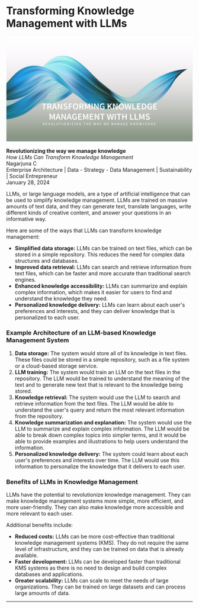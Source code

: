
# Transforming Knowledge Management with LLMs

![LLm Knowledge Management](images/llmkm.png "LLm Knowledge Management")

**Revolutionizing the way we manage knowledge**  
*How LLMs Can Transform Knowledge Management*  
Nagarjuna C  
Enterprise Architecture | Data - Strategy - Data Management | Sustainability | Social Entrepreneur  
January 28, 2024

LLMs, or large language models, are a type of artificial intelligence that can be used to simplify knowledge management. LLMs are trained on massive amounts of text data, and they can generate text, translate languages, write different kinds of creative content, and answer your questions in an informative way.

Here are some of the ways that LLMs can transform knowledge management:

- **Simplified data storage:** LLMs can be trained on text files, which can be stored in a simple repository. This reduces the need for complex data structures and databases.  
- **Improved data retrieval:** LLMs can search and retrieve information from text files, which can be faster and more accurate than traditional search engines.  
- **Enhanced knowledge accessibility:** LLMs can summarize and explain complex information, which makes it easier for users to find and understand the knowledge they need.  
- **Personalized knowledge delivery:** LLMs can learn about each user's preferences and interests, and they can deliver knowledge that is personalized to each user.

### Example Architecture of an LLM-based Knowledge Management System

1. **Data storage:** The system would store all of its knowledge in text files. These files could be stored in a simple repository, such as a file system or a cloud-based storage service.  
2. **LLM training:** The system would train an LLM on the text files in the repository. The LLM would be trained to understand the meaning of the text and to generate new text that is relevant to the knowledge being stored.  
3. **Knowledge retrieval:** The system would use the LLM to search and retrieve information from the text files. The LLM would be able to understand the user's query and return the most relevant information from the repository.  
4. **Knowledge summarization and explanation:** The system would use the LLM to summarize and explain complex information. The LLM would be able to break down complex topics into simpler terms, and it would be able to provide examples and illustrations to help users understand the information.  
5. **Personalized knowledge delivery:** The system could learn about each user's preferences and interests over time. The LLM would use this information to personalize the knowledge that it delivers to each user.

### Benefits of LLMs in Knowledge Management

LLMs have the potential to revolutionize knowledge management. They can make knowledge management systems more simple, more efficient, and more user-friendly. They can also make knowledge more accessible and more relevant to each user.

Additional benefits include:  

- **Reduced costs:** LLMs can be more cost-effective than traditional knowledge management systems (KMS). They do not require the same level of infrastructure, and they can be trained on data that is already available.  
- **Faster development:** LLMs can be developed faster than traditional KMS systems as there is no need to design and build complex databases and applications.  
- **Greater scalability:** LLMs can scale to meet the needs of large organizations. They can be trained on large datasets and can process large amounts of data.

***

